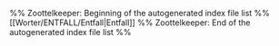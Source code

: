 %% Zoottelkeeper: Beginning of the autogenerated index file list  %%
 [[Worter/ENTFALL/Entfall|Entfall]]
%% Zoottelkeeper: End of the autogenerated index file list  %%
